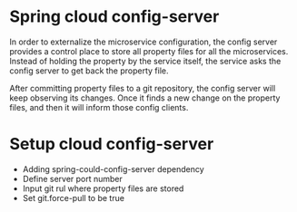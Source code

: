 
# Spring cloud config-server

In order to externalize the microservice configuration, the config server provides a control place to store all property files for all the microservices. Instead of holding 
the property by the service itself, the service asks the config server to get back the property file.

After committing property files to a git repository, the config server will keep observing its changes. 
Once it finds a new change on the property files, and then it will inform those config clients.

# Setup cloud config-server

* Adding spring-could-config-server dependency
* Define server port number
* Input git rul where property files are stored
* Set git.force-pull to be true 
